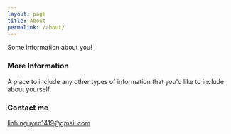 ```yaml
---
layout: page
title: About
permalink: /about/
---
```


Some information about you!

### More Information

A place to include any other types of information that you'd like to include about yourself.

### Contact me

[linh.nguyen1419@gmail.com](mailto:linh.nguyen1419@gmail.com)
